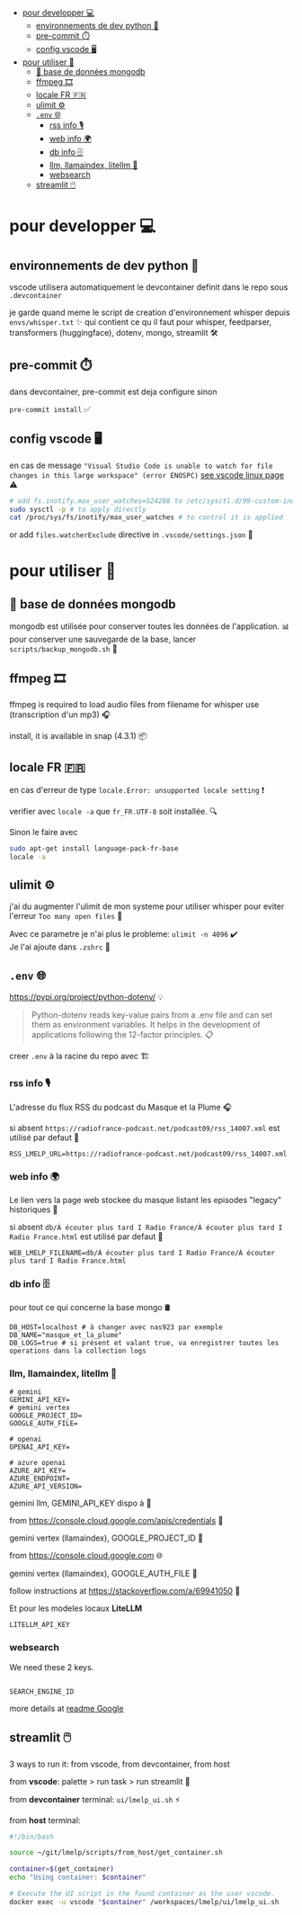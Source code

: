 - [pour developper 💻](#pour-developper-)
  - [environnements de dev python 🐍](#environnements-de-dev-python-)
  - [pre-commit ⏱️](#pre-commit-️)
  - [config vscode 🖥️](#config-vscode-️)
- [pour utiliser 🚀](#pour-utiliser-)
  - [💾 base de données mongodb](#-base-de-données-mongodb)
  - [ffmpeg 🎞️](#ffmpeg-️)
  - [locale FR 🇫🇷](#locale-fr-)
  - [ulimit ⚙️](#ulimit-️)
  - [`.env` 🌐](#env-)
    - [rss info 🎙️](#rss-info-️)
    - [web info 🌍](#web-info-)
    - [db info 🗄️](#db-info-️)
    - [llm, llamaindex, litellm 🤖](#llm-llamaindex-litellm-)
    - [websearch](#websearch)
  - [streamlit 🖱️](#streamlit-️)


# pour developper 💻

## environnements de dev python 🐍

vscode utilisera automatiquement le devcontainer definit dans le repo sous `.devcontainer`

je garde quand meme le script de creation d'environnement whisper depuis `envs/whisper.txt` ✨  qui contient ce qu il faut pour whisper, feedparser, transformers (huggingface), dotenv, mongo, streamlit 🛠️

## pre-commit ⏱️

dans devcontainer, pre-commit est deja configure sinon

`pre-commit install` ✅

## config vscode 🖥️

en cas de message `"Visual Studio Code is unable to watch for file changes in this large workspace" (error ENOSPC)` [see vscode linux page](https://code.visualstudio.com/docs/setup/linux#_visual-studio-code-is-unable-to-watch-for-file-changes-in-this-large-workspace-error-enospc) ⚠️

```bash
# add fs.inotify.max_user_watches=524288 to /etc/sysctl.d/99-custom-inotify.conf
sudo sysctl -p # to apply directly
cat /proc/sys/fs/inotify/max_user_watches # to control it is applied
```
  
or add `files.watcherExclude` directive in `.vscode/settings.json` 📁

# pour utiliser 🚀

## 💾 base de données mongodb

mongodb est utilisée pour conserver toutes les données de l'application. 📊  
pour conserver une sauvegarde de la base, lancer `scripts/backup_mongodb.sh` 🚀

## ffmpeg 🎞️

ffmpeg is required to load audio files from filename for whisper use (transcription d'un mp3) 🎧

install, it is available in snap (4.3.1) 📦

## locale FR 🇫🇷

en cas d'erreur de type `locale.Error: unsupported locale setting` ❗

verifier avec `locale -a` que `fr_FR.UTF-8` soit installée. 🔍

Sinon le faire avec 

```bash
sudo apt-get install language-pack-fr-base
locale -a
```

## ulimit ⚙️

j'ai du augmenter l'ulimit de mon systeme pour utiliser whisper pour eviter l'erreur `Too many open files` 🚫

Avec ce parametre je n'ai plus le probleme: `ulimit -n 4096` ✔️  
Je l'ai ajoute dans `.zshrc` 📝

## `.env` 🌐

https://pypi.org/project/python-dotenv/ 💡

> Python-dotenv reads key-value pairs from a .env file and can set them as environment variables. It helps in the development of applications following the 12-factor principles. 📋

creer `.env` à la racine du repo avec 🏗️

### rss info 🎙️

L'adresse du flux RSS du podcast du Masque et la Plume 🎧

si absent `https://radiofrance-podcast.net/podcast09/rss_14007.xml` est utilisé par defaut 🔄  

```
RSS_LMELP_URL=https://radiofrance-podcast.net/podcast09/rss_14007.xml
```

### web info 🌍

Le lien vers la page web stockee du masque listant les episodes "legacy" historiques 📜

si absent `db/À écouter plus tard I Radio France/À écouter plus tard I Radio France.html` est utilisé par defaut 🔄  

```
WEB_LMELP_FILENAME=db/À écouter plus tard I Radio France/À écouter plus tard I Radio France.html
```

### db info 🗄️

pour tout ce qui concerne la base mongo 🛢️

```
DB_HOST=localhost # à changer avec nas923 par exemple
DB_NAME="masque_et_la_plume"
DB_LOGS=true # si présent et valant true, va enregistrer toutes les operations dans la collection logs
```

### llm, llamaindex, litellm 🤖

```
# gemini 
GEMINI_API_KEY=
# gemini vertex
GOOGLE_PROJECT_ID=
GOOGLE_AUTH_FILE=

# openai
OPENAI_API_KEY=

# azure openai
AZURE_API_KEY=
AZURE_ENDPOINT=
AZURE_API_VERSION=
```

gemini llm, GEMINI_API_KEY dispo à 🚀

from https://console.cloud.google.com/apis/credentials 🔑

gemini vertex (llamaindex), GOOGLE_PROJECT_ID 🧭

from https://console.cloud.google.com 🌐

gemini vertex (llamaindex), GOOGLE_AUTH_FILE 📂

follow instructions at https://stackoverflow.com/a/69941050 📘

Et pour les modeles locaux **LiteLLM**
```
LITELLM_API_KEY
```

### websearch

We need these 2 keys.

```GOOGLE_CUSTOM_SEARCH_API_KEY

SEARCH_ENGINE_ID
```

more details at [readme Google](docs/readme_google.md)

## streamlit 🖱️

3 ways to run it: from vscode, from devcontainer, from host

from **vscode**: palette > run task > run streamlit 🚀

from **devcontainer** terminal: `ui/lmelp_ui.sh` ⚡

from **host** terminal: 

```bash
#!/bin/bash 

source ~/git/lmelp/scripts/from_host/get_container.sh

container=$(get_container)
echo "Using container: $container"

# Execute the UI script in the found container as the user vscode.
docker exec -u vscode "$container" /workspaces/lmelp/ui/lmelp_ui.sh
```
